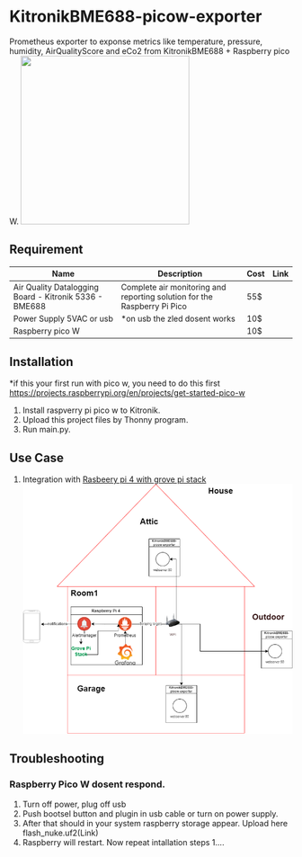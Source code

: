 # KitronikBME688-picow-exporter

Prometheus exporter to exponse metrics like temperature, pressure, humidity, AirQualityScore and eCo2 from KitronikBME688 + Raspberry pico W. 
<img src="https://raw.githubusercontent.com/leszekuchacz/KitronikBME688-picow-exporter/main/docs/KitronikBME688-picow-exporter-with-power-supply.png"  width="300" height="300">

## Requirement 

|Name     | Description | Cost| Link|
|---------|-------------|-----|------|
|Air Quality Datalogging Board - Kitronik 5336 - BME688|  Complete air monitoring and reporting solution for the Raspberry Pi Pico| 55$ | |https://kitronik.co.uk/blogs/resources/pico-smart-air-quality-board-using-the-bme688-sensor|
|Power Supply 5VAC or usb | *on usb the zled dosent works | 10$ | |
|Raspberry pico W | |10$ | |

## Installation
*if this your first run with pico w, you need to do this first https://projects.raspberrypi.org/en/projects/get-started-pico-w

1. Install raspverry pi pico w to Kitronik.
2. Upload this project files by Thonny program.
3. Run main.py. 

## Use Case
1. Integration with [Rasbeery pi 4 with grove pi stack](https://github.com/leszekuchacz/prometheus-on-raspberrypi-for-grovepi)
![Diagram](https://raw.githubusercontent.com/leszekuchacz/KitronikBME688-picow-exporter/main/docs/prometheus%2Bgrafana-three-KitronikBME688.drawio.png)
## Troubleshooting 

### Raspberry Pico W dosent respond.
1. Turn off power, plug off usb
2. Push bootsel button and plugin in usb cable or turn on power supply.
3. After that should in your system raspberry storage appear. Upload here flash_nuke.uf2(Link)
4. Raspberry will restart. Now repeat intallation steps 1.... 
